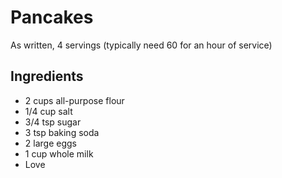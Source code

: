 # Pancakes

As written, 4 servings (typically need 60 for an hour of service)

## Ingredients

+ 2 cups all-purpose flour
+ 1/4 cup salt
+ 3/4 tsp sugar
+ 3 tsp baking soda
+ 2 large eggs
+ 1 cup whole milk
+ Love
